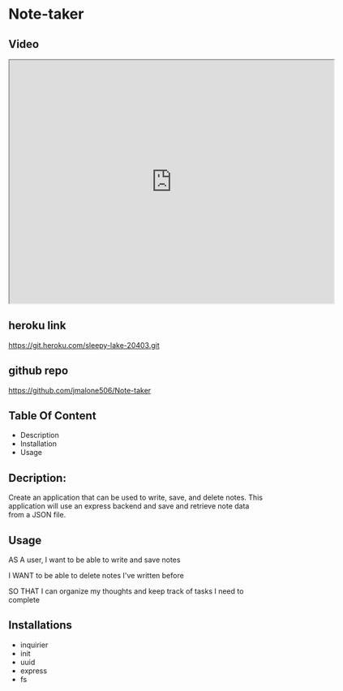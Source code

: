 # Note-taker

## Video
<iframe src="https://drive.google.com/file/d/1280IWe49Hqn72oXYUG-_VbwNzqazRj1X/preview" width="640" height="480"></iframe>

## heroku link

https://git.heroku.com/sleepy-lake-20403.git
 ## github repo
 https://github.com/jmalone506/Note-taker
## Table Of Content
* Description
* Installation
* Usage

## Decription:
Create an application that can be used to write, save, and delete notes. This application will use an express backend and save and retrieve note data from a JSON file.

## Usage

AS A user, I want to be able to write and save notes

I WANT to be able to delete notes I've written before

SO THAT I can organize my thoughts and keep track of tasks I need to complete

## Installations
* inquirier
* init
* uuid
* express
* fs
